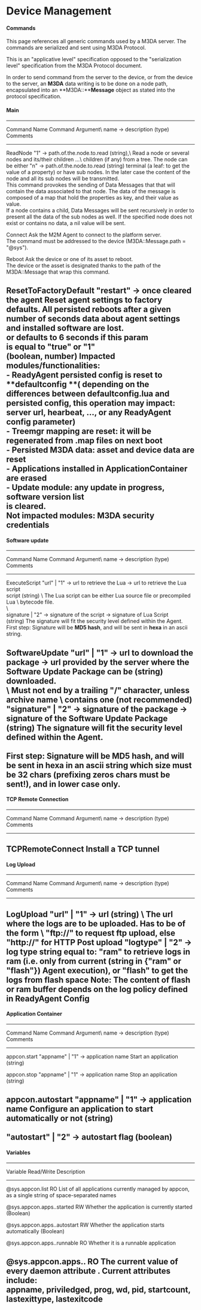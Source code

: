 Device Management
=================

#### Commands

This page references all generic commands used by a M3DA server. The
commands are serialized and sent using M3DA Protocol.

This is an "applicative level" specification opposed to the
"serialization level" specification from the M3DA Protocol document.

In order to send command from the server to the device, or from the
device to the server, an **M3DA** data writing is to be done on a node
path, encapsulated into an **M3DA::****Message** object as stated into
the protocol specification.

#### Main

-----------------------------------------------------------------------------------------------------------------------------------------------------------
Command Name                Command Argument\ name -> description (type)            Comments
------------                --------------------------------------------            -----------------------------------------------------------------------
ReadNode                    "1" -\> path.of.the.node.to.read (string),\             Read a node or several nodes and its/their children
                            ...\                                                    children (if any) from a tree. The node can be either
                            "n" -\> path.of.the.node.to.read (string)               terminal (a leaf: to get the value of a property) or 
                                                                                    have sub nodes. In the later case the content of the node
                                                                                    and all its sub nodes will be transmitted. \
                                                                                    This command provokes the sending of Data Messages that 
                                                                                    that will contain the data associated to that node. 
                                                                                    The data of the message is composed of a map that hold the 
                                                                                    properties as key, and their value as value. \
                                                                                    If a node contains a child, Data Messages will be sent 
                                                                                    recursively in order to present all the data of the sub 
                                                                                    nodes as well. If the specified node does not exist or 
                                                                                    contains no data, a nil value will be sent.

Connect                                                                             Ask the M2M Agent to connect to the platform server.\
                                                                                    The command must be addressed to the device
                                                                                    (M3DA::Message.path = "@sys").

Reboot                                                                              Ask the device or one of its asset to reboot. \
                                                                                    The device or the asset is designated thanks to the path 
                                                                                    of the M3DA::Message that wrap this command.

ResetToFactoryDefault          "restart" -> once cleared the agent                  Reset agent settings to factory defaults. All persisted 
                               reboots after a given number of seconds              data about agent settings and installed software are lost. \
                               or defaults to 6 seconds if this param               \
                               is equal to "true" or "1"                            \
                               (boolean, number)                                    **Impacted** modules/functionalities: \
                                                                                    - ReadyAgent persisted **config** is reset to **defaultconfig
                                                                                      **( depending on the differences between defaultconfig.lua and
                                                                                      persisted config, this operation may impact: server url,
                                                                                      hearbeat, ..., or any ReadyAgent config parameter) \
                                                                                    - Treemgr mapping are reset: it will be regenerated from .map
                                                                                      files on next boot \
                                                                                    -  **Persisted M3DA data**: asset and device data are reset \
                                                                                    -  **Applications** installed in ApplicationContainer are erased \
                                                                                    -  Update module: any update in progress, **software version list** \
                                                                                       is cleared. \
                                                                                    **Not impacted** modules: M3DA security credentials
-----------------------------------------------------------------------------------------------------------------------------------------------------------


#### Software update

-----------------------------------------------------------------------------------------------------------------------------------------------------------
Command Name                Command Argument\ name -> description (type)          Comments
--------------              --------------------------------------------          -----------------------------------------------------------------------
ExecuteScript               "url" | "1" -> url to retrieve the Lua                -> url to retrieve the Lua script \
                            script (string) \                                     The Lua script can be either Lua source file or precompiled Lua
                            \                                                     bytecode file. \
                            \                                                     \
                            signature | "2" -> signature of the script            -> signature of Lua Script \
                            (string)                                              The signature will fit the security level defined within the
                                                                                  Agent. First step: Signature will be **MD5 hash**, and will be sent in
                                                                                  **hexa** in an ascii string.

SoftwareUpdate              "url" | "1" -> url to download the package            -> url provided by the server where the Software Update Package can be
                            (string)                                                 downloaded. \
                            \                                                        Must **not** end by a trailing "/" character, unless archive name 
                            \                                                        contains one (not recommended) \
                            "signature" | "2" -> signature of the package         -> signature of the Software Update Package \
                            (string)                                                 The signature will fit the security level defined within the
                                                                                     Agent. \
                                                                                     \
                                                                                     First step: Signature will be **MD5 hash**, and will be sent in
                                                                                     **hexa** in an ascii string which size must be 32 chars (prefixing zeros
                                                                                     chars must be sent!), and in lower case only.
-----------------------------------------------------------------------------------------------------------------------------------------------------------


#### TCP Remote Connection

-----------------------------------------------------------------------------------------------------------------------------------------------------------
Command Name                Command Argument\ name -> description (type)          Comments
--------------              --------------------------------------------          -------------------------------------------------------------------------
TCPRemoteConnect                                                                  Install a TCP tunnel
-----------------------------------------------------------------------------------------------------------------------------------------------------------


#### Log Upload

-----------------------------------------------------------------------------------------------------------------------------------------------------------
Command Name                Command Argument\ name -> description (type)          Comments
--------------              --------------------------------------------          -------------------------------------------------------------------------
LogUpload                   "url" | "1" -> url (string) \                         The url where the logs are to be uploaded. Has to be of the form
                            \                                                     "ftp://" to request ftp upload, else "http://" for HTTP Post upload
                            "logtype" | "2" -> log type                           string equal to: "ram" to retrieve logs in ram (i.e. only from current
                            (string in {"ram" or "flash"})                        Agent execution), or "flash" to get the logs from flash space
                                                                                  Note: The content of flash or ram buffer depends on the log policy
                                                                                  defined in ReadyAgent Config
-----------------------------------------------------------------------------------------------------------------------------------------------------------


#### Application Container

-----------------------------------------------------------------------------------------------------------------------------------------------------------
Command Name                Command Argument\ name -> description (type)          Comments
--------------              --------------------------------------------          -------------------------------------------------------------------------
appcon.start                "appname" | "1" -> application name                  Start an application 
                            (string)

appcon.stop                 "appname" | "1" -> application name                  Stop an application
                            (string)

appcon.autostart            "appname" | "1" -> application name                  Configure an application to start automatically or not
                            (string)\
                            \
                            "autostart" | "2" -> autostart flag
                            (boolean)
------------------------------------------------------------------------------------------------------------------------------------------------------------


#### Variables

-----------------------------------------------------------------------------------------------------------------------------------------
Variable                                    Read/Write          Description
------------------------------------        ----------          -------------------------------------------------------------------------
@sys.appcon.list                            RO                  List of all applications currently managed by appcon, as a single string
                                                                of space-separated names

@sys.appcon.apps.<appname>.started          RW                  Whether the application is currently started (Boolean)

@sys.appcon.apps.<appname>.autostart        RW                  Whether the application starts automatically (Boolean)

@sys.appcon.apps.<appname>.runnable         RO                  Whether it is a runnable application

@sys.appcon.apps.<appname>.<daemonattr>     RO                  The current value of every daemon attribute <daemonattr>.
                                                                Current attributes include: \
                                                                appname, priviledged, prog, wd, pid, startcount, lastexittype,
                                                                lastexitcode
-----------------------------------------------------------------------------------------------------------------------------------------

